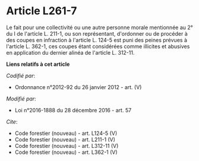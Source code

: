 # Article L261-7

Le fait pour une collectivité ou une autre personne morale mentionnée au 2° du I de l'article L. 211-1, ou son représentant,
d'ordonner ou de procéder à des coupes en infraction à l'article L. 124-5 est puni des peines prévues à l'article L. 362-1,
ces coupes étant considérées comme illicites et abusives en application du dernier alinéa de l'article L. 312-11.

**Liens relatifs à cet article**

_Codifié par_:

  - Ordonnance n°2012-92 du 26 janvier 2012 - art. (V)

_Modifié par_:

  - Loi n°2016-1888 du 28 décembre 2016 - art. 57

_Cite_:

  - Code forestier (nouveau) - art. L124-5 (V)
  - Code forestier (nouveau) - art. L211-1 (V)
  - Code forestier (nouveau) - art. L312-11 (V)
  - Code forestier (nouveau) - art. L362-1 (V)
